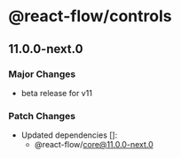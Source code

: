 # @react-flow/controls

## 11.0.0-next.0

### Major Changes

- beta release for v11

### Patch Changes

- Updated dependencies []:
  - @react-flow/core@11.0.0-next.0
